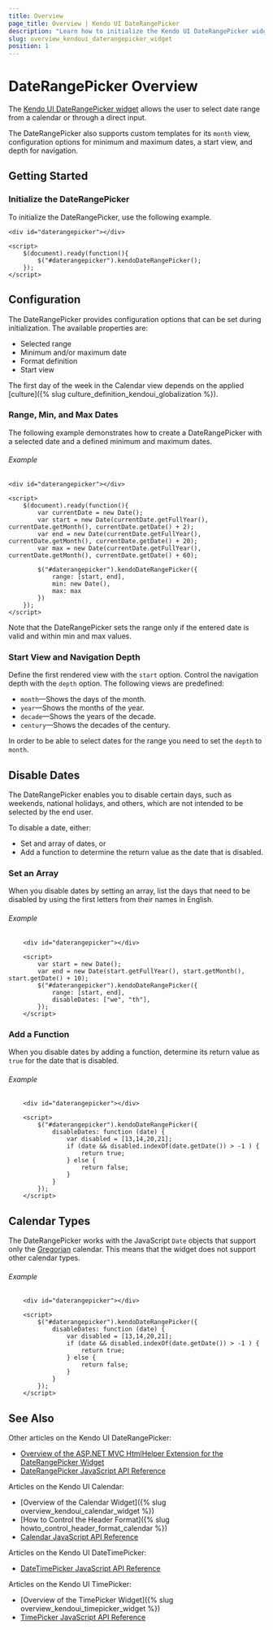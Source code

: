 ```yaml
---
title: Overview
page_title: Overview | Kendo UI DateRangePicker
description: "Learn how to initialize the Kendo UI DateRangePicker widget and configure its options."
slug: overview_kendoui_daterangepicker_widget
position: 1
---
```


# DateRangePicker Overview

The [Kendo UI DateRangePicker widget](http://demos.telerik.com/kendo-ui/daterangepicker/index) allows the user to select date range from a calendar or through a direct input.

The DateRangePicker also supports custom templates for its `month` view, configuration options for minimum and maximum dates, a start view, and depth for navigation.

## Getting Started

### Initialize the DateRangePicker

To initialize the DateRangePicker, use the following example.

    <div id="daterangepicker"></div>

    <script>
        $(document).ready(function(){
            $("#daterangepicker").kendoDateRangePicker();
        });
    </script>

	
	
## Configuration

The DateRangePicker provides configuration options that can be set during initialization. The available properties are:

* Selected range
* Minimum and/or maximum date
* Format definition
* Start view


The first day of the week in the Calendar view depends on the applied [culture]({% slug culture_definition_kendoui_globalization %}).

### Range, Min, and Max Dates

The following example demonstrates how to create a DateRangePicker with a selected date and a defined minimum and maximum dates.

###### Example

    <div id="daterangepicker"></div>

    <script>
        $(document).ready(function(){
		    var currentDate = new Date();
			var start = new Date(currentDate.getFullYear(), currentDate.getMonth(), currentDate.getDate() + 2);
            var end = new Date(currentDate.getFullYear(), currentDate.getMonth(), currentDate.getDate() + 20);
			var max = new Date(currentDate.getFullYear(), currentDate.getMonth(), currentDate.getDate() + 60);
			
            $("#daterangepicker").kendoDateRangePicker({
                range: [start, end],
                min: new Date(),
                max: max
            })
        });
    </script>

Note that the DateRangePicker sets the range only if the entered date is valid and within min and max values.

### Start View and Navigation Depth

Define the first rendered view with the `start` option. Control the navigation depth with the `depth` option. The following views are predefined:

* `month`&mdash;Shows the days of the month.
* `year`&mdash;Shows the months of the year.
* `decade`&mdash;Shows the years of the decade.
* `century`&mdash;Shows the decades of the century.

In order to be able to select dates for the range you need to set the `depth` to `month`.


## Disable Dates

The DateRangePicker enables you to disable certain days, such as weekends, national holidays, and others, which are not intended to be selected by the end user.

To disable a date, either:
* Set and array of dates, or
* Add a function to determine the return value as the date that is disabled.

### Set an Array

When you disable dates by setting an array, list the days that need to be disabled by using the first letters from their names in English.

###### Example

```dojo
    <div id="daterangepicker"></div>

    <script>
		var start = new Date();
		var end = new Date(start.getFullYear(), start.getMonth(), start.getDate() + 10);
		$("#daterangepicker").kendoDateRangePicker({
			range: [start, end],
			disableDates: ["we", "th"],
		});
    </script>
```

### Add a Function

When you disable dates by adding a function, determine its return value as `true` for the date that is disabled.

###### Example

```dojo
    <div id="daterangepicker"></div>

    <script>
        $("#daterangepicker").kendoDateRangePicker({
            disableDates: function (date) {
                var disabled = [13,14,20,21];
                if (date && disabled.indexOf(date.getDate()) > -1 ) {
                    return true;
                } else {
                    return false;
                }
            }
        });
    </script>
```

## Calendar Types

The DateRangePicker works with the JavaScript `Date` objects that support only the [Gregorian](https://en.wikipedia.org/wiki/Gregorian_calendar) calendar. This means that the widget does not support other calendar types.

###### Example

```dojo
    <div id="daterangepicker"></div>

    <script>
        $("#daterangepicker").kendoDateRangePicker({
            disableDates: function (date) {
                var disabled = [13,14,20,21];
                if (date && disabled.indexOf(date.getDate()) > -1 ) {
                    return true;
                } else {
                    return false;
                }
            }
        });
    </script>
```

## See Also

Other articles on the Kendo UI DateRangePicker:

* [Overview of the ASP.NET MVC HtmlHelper Extension for the DateRangePicker Widget](/aspnet-mvc/helpers/daterangepicker/overview)
* [DateRangePicker JavaScript API Reference](/api/javascript/ui/daterangepicker)

Articles on the Kendo UI Calendar:

* [Overview of the Calendar Widget]({% slug overview_kendoui_calendar_widget %})
* [How to Control the Header Format]({% slug howto_control_header_format_calendar %})
* [Calendar JavaScript API Reference](/api/javascript/ui/calendar)

Articles on the Kendo UI DateTimePicker:

* [DateTimePicker JavaScript API Reference](/api/javascript/ui/datetimepicker)

Articles on the Kendo UI TimePicker:

* [Overview of the TimePicker Widget]({% slug overview_kendoui_timepicker_widget %})
* [TimePicker JavaScript API Reference](/api/javascript/ui/timepicker)
